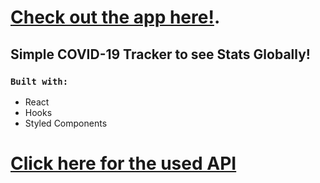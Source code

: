 # [Check out the app here!](https://erase2020.com/).

## Simple COVID-19 Tracker to see Stats Globally!

### `Built with:`

- React
- Hooks
- Styled Components

# [Click here for the used API](covid19api.com)
